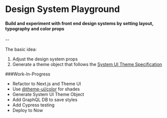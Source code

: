 # Design System Playground

#### Build and experiment with front end design systems by setting layout, typography and color props

--

The basic idea:

1. Adjust the design system props
2. Generate a theme object that follows the [System UI Theme Specification](https://system-ui.com/theme/)

###Work-In-Progress

- Refactor to Next.js and Theme UI
- Use [@theme-ui/color](https://theme-ui.com/color) for shades 
- Generate System UI Theme Object
- Add GraphQL DB to save styles
- Add Cypress testing
- Deploy to Now

